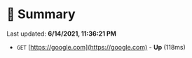 # 📖 Summary
Last updated: **6/14/2021, 11:36:21 PM**

- `GET` [https://google.com](https://google.com) - **Up** (118ms)
